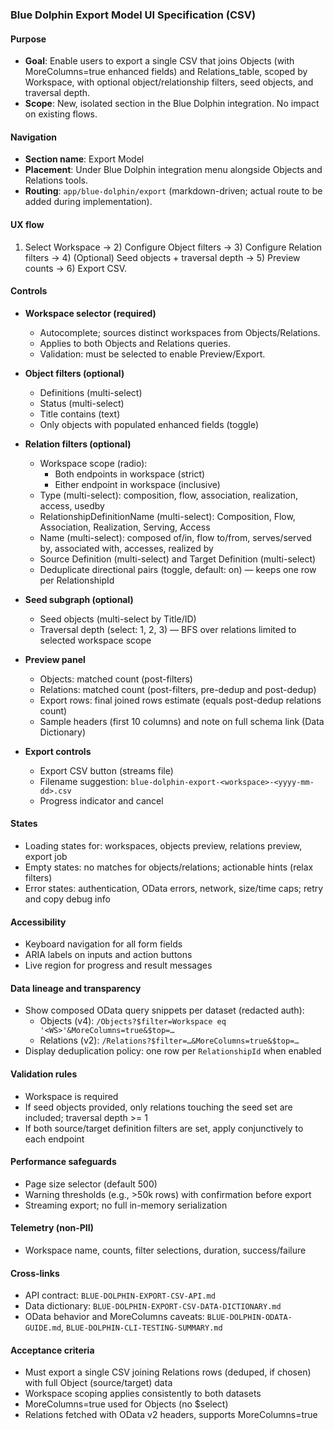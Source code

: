 ### Blue Dolphin Export Model UI Specification (CSV)

#### Purpose
- **Goal**: Enable users to export a single CSV that joins Objects (with MoreColumns=true enhanced fields) and Relations_table, scoped by Workspace, with optional object/relationship filters, seed objects, and traversal depth.
- **Scope**: New, isolated section in the Blue Dolphin integration. No impact on existing flows.

#### Navigation
- **Section name**: Export Model
- **Placement**: Under Blue Dolphin integration menu alongside Objects and Relations tools.
- **Routing**: `app/blue-dolphin/export` (markdown-driven; actual route to be added during implementation).

#### UX flow
1) Select Workspace → 2) Configure Object filters → 3) Configure Relation filters → 4) (Optional) Seed objects + traversal depth → 5) Preview counts → 6) Export CSV.

#### Controls
- **Workspace selector (required)**
  - Autocomplete; sources distinct workspaces from Objects/Relations.
  - Applies to both Objects and Relations queries.
  - Validation: must be selected to enable Preview/Export.

- **Object filters (optional)**
  - Definitions (multi-select)
  - Status (multi-select)
  - Title contains (text)
  - Only objects with populated enhanced fields (toggle)

- **Relation filters (optional)**
  - Workspace scope (radio):
    - Both endpoints in workspace (strict)
    - Either endpoint in workspace (inclusive)
  - Type (multi-select): composition, flow, association, realization, access, usedby
  - RelationshipDefinitionName (multi-select): Composition, Flow, Association, Realization, Serving, Access
  - Name (multi-select): composed of/in, flow to/from, serves/served by, associated with, accesses, realized by
  - Source Definition (multi-select) and Target Definition (multi-select)
  - Deduplicate directional pairs (toggle, default: on) — keeps one row per RelationshipId

- **Seed subgraph (optional)**
  - Seed objects (multi-select by Title/ID)
  - Traversal depth (select: 1, 2, 3) — BFS over relations limited to selected workspace scope

- **Preview panel**
  - Objects: matched count (post-filters)
  - Relations: matched count (post-filters, pre-dedup and post-dedup)
  - Export rows: final joined rows estimate (equals post-dedup relations count)
  - Sample headers (first 10 columns) and note on full schema link (Data Dictionary)

- **Export controls**
  - Export CSV button (streams file)
  - Filename suggestion: `blue-dolphin-export-<workspace>-<yyyy-mm-dd>.csv`
  - Progress indicator and cancel

#### States
- Loading states for: workspaces, objects preview, relations preview, export job
- Empty states: no matches for objects/relations; actionable hints (relax filters)
- Error states: authentication, OData errors, network, size/time caps; retry and copy debug info

#### Accessibility
- Keyboard navigation for all form fields
- ARIA labels on inputs and action buttons
- Live region for progress and result messages

#### Data lineage and transparency
- Show composed OData query snippets per dataset (redacted auth):
  - Objects (v4): `/Objects?$filter=Workspace eq '<WS>'&MoreColumns=true&$top=…`
  - Relations (v2): `/Relations?$filter=…&MoreColumns=true&$top=…`
- Display deduplication policy: one row per `RelationshipId` when enabled

#### Validation rules
- Workspace is required
- If seed objects provided, only relations touching the seed set are included; traversal depth >= 1
- If both source/target definition filters are set, apply conjunctively to each endpoint

#### Performance safeguards
- Page size selector (default 500)
- Warning thresholds (e.g., >50k rows) with confirmation before export
- Streaming export; no full in-memory serialization

#### Telemetry (non-PII)
- Workspace name, counts, filter selections, duration, success/failure

#### Cross-links
- API contract: `BLUE-DOLPHIN-EXPORT-CSV-API.md`
- Data dictionary: `BLUE-DOLPHIN-EXPORT-CSV-DATA-DICTIONARY.md`
- OData behavior and MoreColumns caveats: `BLUE-DOLPHIN-ODATA-GUIDE.md`, `BLUE-DOLPHIN-CLI-TESTING-SUMMARY.md`

#### Acceptance criteria
- Must export a single CSV joining Relations rows (deduped, if chosen) with full Object (source/target) data
- Workspace scoping applies consistently to both datasets
- MoreColumns=true used for Objects (no $select)
- Relations fetched with OData v2 headers, supports MoreColumns=true


